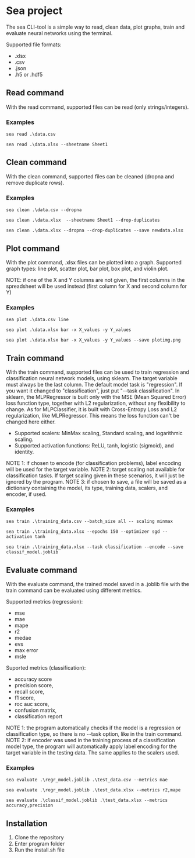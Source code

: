 # Sea project

The sea CLI-tool is a simple way to read, clean data, plot graphs, train and evaluate neural networks using the terminal.

Supported file formats:
- .xlsx
- .csv
- .json
- .h5 or .hdf5

## Read command

With the read command, supported files can be read (only strings/integers).

### Examples

```console
sea read .\data.csv

sea read .\data.xlsx --sheetname Sheet1
```

## Clean command

With the clean command, supported files can be cleaned (dropna and remove duplicate rows).

### Examples

```console
sea clean .\data.csv --dropna

sea clean .\data.xlsx  --sheetname Sheet1 --drop-duplicates

sea clean .\data.xlsx --dropna --drop-duplicates --save newdata.xlsx
```

## Plot command

With the plot command, .xlsx files can be plotted into a graph.
Supported graph types: line plot, scatter plot, bar plot, box plot, and violin plot.

NOTE: if one of the X and Y columns are not given, the first columns in the spreadsheet will be used instead (first column for X and second column for Y)

### Examples

```console
sea plot .\data.csv line

sea plot .\data.xlsx bar -x X_values -y Y_values

sea plot .\data.xlsx bar -x X_values -y Y_values --save plotimg.png
```

## Train command

With the train command, supported files can be used to train regression and classification neural network models, using sklearn. The target variable must always be the last column.
The default model task is "regression". If you want it changed to "classification", just put "--task classification".
In sklearn, the MLPRegressor is built only with the MSE (Mean Squared Error) loss function type, together with L2 regularization, without any flexibility to change.
As for MLPClassifier, it is built with Cross-Entropy Loss and L2 regularization, like MLPRegressor. This means the loss function can't be changed here either.

- Supported scalers: MinMax scaling, Standard scaling, and logarithmic scaling.
- Supported activation functions: ReLU, tanh, logistic (sigmoid), and identity.

NOTE 1: if chosen to encode (for classification problems), label encoding will be used for the target variable.
NOTE 2: target scaling not available for classification tasks. If target scaling given in these scenarios, it will just be ignored by the program.
NOTE 3: if chosen to save, a file will be saved as a dictionary containing the model, its type, training data, scalers, and encoder, if used.

### Examples

```console
sea train .\training_data.csv --batch_size all -- scaling minmax

sea train .\training_data.xlsx --epochs 150 --optimizer sgd --activation tanh

sea train .\training_data.xlsx --task classification --encode --save classif_model.joblib
```

## Evaluate command

With the evaluate command, the trained model saved in a .joblib file with the train command can be evaluated using different metrics.

Supported metrics (regression): 
- mse 
- mae 
- mape 
- r2 
- medae 
- evs 
- max error 
- msle

Suported metrics (classification):
- accuracy score
- precision score,
- recall score,
- f1 score,
- roc auc score,
- confusion matrix,
- classification report

NOTE 1: the program automatically checks if the model is a regression or classification type, so there is no --task option, like in the train command.
NOTE 2: if encoder was used in the training process of a classification model type, the program will automatically apply label encoding for the target variable in the testing data. The same applies to the scalers used.

### Examples

```console
sea evaluate .\regr_model.joblib .\test_data.csv --metrics mae

sea evaluate .\regr_model.joblib .\test_data.xlsx --metrics r2,mape

sea evaluate .\classif_model.joblib .\test_data.xlsx --metrics accuracy,precision
```

## Installation

1. Clone the repository
2. Enter program folder
3. Run the install.sh file
